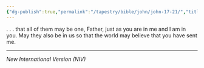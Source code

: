 ```yaml
---
{"dg-publish":true,"permalink":"/tapestry/bible/john/john-17-21/","title":"John 17:21","tags":["bible-verse"],"dgHomeLink":true,"dgShowLocalGraph":true,"dgEnableSearch":true}
---
```


. . . that all of them may be one, Father, just as you are in me and I am in you. May they also be in us so that the world may believe that you have sent me.

---
*New International Version (NIV)*